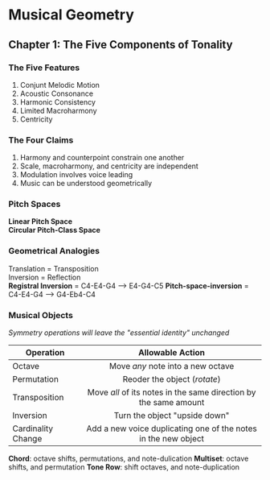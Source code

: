 # Musical Geometry
## Chapter 1: The Five Components of Tonality
### The Five Features

1. Conjunt Melodic Motion
2. Acoustic Consonance
3. Harmonic Consistency 
4. Limited Macroharmony
5. Centricity

### The Four Claims
1. Harmony and counterpoint constrain one another
2. Scale, macroharmony, and centricity are independent
3. Modulation involves voice leading
4. Music can be understood geometrically 

### Pitch Spaces
**Linear Pitch Space**  
**Circular Pitch-Class Space**

### Geometrical Analogies
Translation = Transposition  
Inversion = Reflection  
**Registral Inversion** = C4-E4-G4 --> E4-G4-C5
**Pitch-space-inversion** = C4-E4-G4 --> G4-Eb4-C4 

### Musical Objects
*Symmetry operations will leave the "essential identity" unchanged* 

| Operation         | Allowable Action           
| -------------     |:-------------:| 
| Octave            | Move *any* note into a new octave | 
| Permutation       | Reoder the object (*rotate*)      |   
| Transposition     | Move *all* of its notes in the same                             direction by the same amount      |    
| Inversion         | Turn the object "upside down"     |       
| Cardinality Change| Add a new voice duplicating one of                              the notes in the new object       |

**Chord**: octave shifts, permutations, and note-dulication
**Multiset**: octave shifts, and permutation
**Tone Row**: shift octaves, and note-duplication 